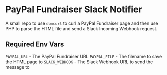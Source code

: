 PayPal Fundraiser Slack Notifier
================================

A small repo to use `domcurl` to curl a PayPal Fundraiser page and then use PHP to parse the HTML file and send a Slack Incoming Webhook request.

Required Env Vars
-----------------

`PAYPAL_URL` - The PayPal Fundraiser URL
`PAYPAL_FILE` - The filename to save the HTML page to
`SLACK_WEBHOOK` - The Slack Webhook URL to send the message to
